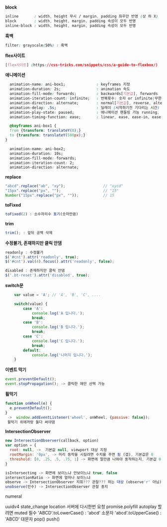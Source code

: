 **block**
```css
inline       : width, height 무시 / margin, padding 좌우만 반영 (상 하 X)
block        : width, height, margin, padding 속성이 모두 반영
inline-block : width, height, margin, padding 속성이 모두 반영
```
**흑백**
```css
filter: grayscale(50%) : 흑백
```
**flex사이트**
```css
[flex사이트] (https://css-tricks.com/snippets/css/a-guide-to-flexbox/)
```
**애니메이션**
```css
  animation-name: ani-box1;              : keyframes 지정 
  animation-duration: 2s;                : animation 속도 
  animation-fill-mode: forwards;         : backwards[기본값], forwards 
  animation-iteration-count: infinite;   : 반복횟수: 숫자 or infinite(무한) 
  animation-direction: alternate;        : normal[기본값], reverse, alternate
  animation-delay: .5s;                  : 딜레이 (시작하기전 기다리는 시간) 
  animation-play-state: paused;          : 애니메이션 핸들링 가능 running, paused (동작, 멈춤)
  animation-timing-function: ease;       : linear, ease, ease-in, ease-out, ease-in-out (가속도 : 점점 빠르게, 느리게 등등)

  @keyframes ani-box1 {
  from {transform: translateY(0);}
  to {transform: translateY(500px);}
}

  animation-name: ani-box2;
  animation-duration: 10s;
  animation-fill-mode: forwards;
  animation-iteration-count: 2;
  animation-direction: alternate;
```
**replace**
```js
"abcd".replace("ab", "xy");					// "xycd"
"15px".replace("px", "");					// "15"
Number("15px".replace("px", ""));			// 15
```
**toFixed**
```js
toFixed(2) : 소수자리수 표기(숫자만큼)
```
**trim**
```js
trim(); : 앞뒤 공백 삭제
```
**수정불가, 존재하지만 클릭 안댐**
```js
readonly : 수정불가
$('#cnt').attr('readonly', true);
$('#cnt').val(4).focus().attr('readonly', false);

disabled : 존재하지만 클릭 안댐
$('.bt-reset').attr('disabled', true);
```
**switch문**
```js
	var value = 'A'; // 'A', 'B', 'C', ....

	switch(value) {
		case 'A':
			console.log('A 입니다.');
			break;
		case 'B':
			console.log('B 입니다.');
			break;
		case 'C':
			console.log('C 입니다.');
			break;
		default:
			console.log('나머지 입니다.');
	}
```
**이벤트 막기**
```js
event.preventDefault();
event.stopPropagation(); -> 클릭한 애만 선택 가능
```
**휠막기**
```js
function onWheel(e) {
  e.preventDefault();   
}
 ->  window.addEventListener('wheel', onWheel, {passive: false}); 
 휠막기 위에꺼랑 둘다 써야댐
```
**IntersectionObserver**
```js
new IntersectionObserver(callback, option)
var option = {
  root: null, ->  기본값 null, viewport 대상 지정
  rootMargin: '0px', -> 미리 동작을 시킬려면 수치를 주면 됨 (갭), 기본값은 0
  threshold: [0, .25, .5, .75, 1] -> 화면에 얼만큼 나와야 동작하는지, 기본값 0 전체 1 반 .5
}

isIntersecting -> 화면에 보이느냐 안보이느냐 true, false
intersectionRatio -> 화면에 얼마나 보이느냐
observe -> IntersectionObserver 지휘??? 관찰??? 하는 대상 (observe'r' 아님)
unobserve(인수) -> IntersectionObserver 관찰 중지
```
numeral

uuidv4
state_change
location  서버에 다시한번 요청
promise.polyfill
<video class="mw100 main-video" style="display: none;" controls autoplay muted loop></video>
autoplay 할려면 muted 필수
'ABCD'.toLowerCase() : 'abcd' 소문자
'abcd'.toUpperCase() : 'ABCD' 대문자
pop() push()